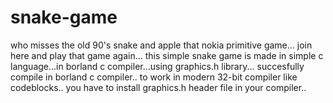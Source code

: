 # snake-game
who misses the old 90's snake and apple that nokia primitive game...
join here and play that game again...
this simple snake game is made in simple c language...in borland c compiler...using graphics.h library...
succesfully compile in borland c compiler..
to work in modern 32-bit compiler like codeblocks..
you have to install graphics.h header file in your compiler..
